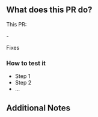 ## What does this PR do?

This PR:

-<!-- What does this PR do? -->

Fixes <!-- #enter issue number here -->

<!-- A brief description of the change being made with this pull request. -->

### How to test it

* Step 1
* Step 2
* ...

## Additional Notes

<!--
    You can add anything you want here, an explanation on the way you built your implementation,
    precisions on the origin of the bug, etc.
 -->
